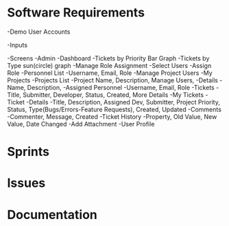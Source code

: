# Software Requirements
   -Demo User Accounts

   -Inputs

   -Screens
      -Admin
         -Dashboard
            -Tickets by Priority Bar Graph
            -Tickets by Type sun(circle) graph
         -Manage Role Assignment
            -Select Users
            -Assign Role
            -Personnel List 
               -Username, Email, Role
         -Manage Project Users
         -My Projects
            -Projects List
               -Project Name, Description, Manage Users, 
                  -Details
                     -Name, Description, 
                     -Assigned Personnel
                        -Username, Email, Role
                     -Tickets
                        -Title, Submitter, Developer, Status, Created, More Details
         -My Tickets
         -Ticket
            -Details
               -Title, Description, Assigned Dev, Submitter, Project
                  Priority, Status, Type(Bugs/Errors-Feature Requests), Created, Updated
            -Comments
               -Commenter, Message, Created
            -Ticket History
               -Property, Old Value, New Value, Date Changed
            -Add Attachment
         -User Profile

# Sprints

# Issues

# Documentation
